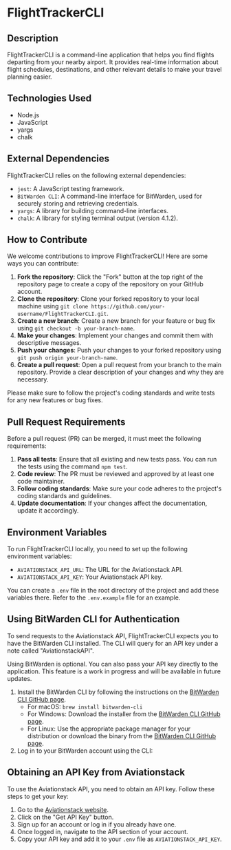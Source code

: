 # FlightTrackerCLI

## Description

FlightTrackerCLI is a command-line application that helps you find flights departing from your nearby airport. It provides real-time information about flight schedules, destinations, and other relevant details to make your travel planning easier.

## Technologies Used

- Node.js
- JavaScript
- yargs
- chalk

## External Dependencies

FlightTrackerCLI relies on the following external dependencies:

- `jest`: A JavaScript testing framework.
- `BitWarden CLI`: A command-line interface for BitWarden, used for securely storing and retrieving credentials.
- `yargs`: A library for building command-line interfaces.
- `chalk`: A library for styling terminal output (version 4.1.2).

## How to Contribute

We welcome contributions to improve FlightTrackerCLI! Here are some ways you can contribute:

1. **Fork the repository**: Click the "Fork" button at the top right of the repository page to create a copy of the repository on your GitHub account.
2. **Clone the repository**: Clone your forked repository to your local machine using `git clone https://github.com/your-username/FlightTrackerCLI.git`.
3. **Create a new branch**: Create a new branch for your feature or bug fix using `git checkout -b your-branch-name`.
4. **Make your changes**: Implement your changes and commit them with descriptive messages.
5. **Push your changes**: Push your changes to your forked repository using `git push origin your-branch-name`.
6. **Create a pull request**: Open a pull request from your branch to the main repository. Provide a clear description of your changes and why they are necessary.

Please make sure to follow the project's coding standards and write tests for any new features or bug fixes.

## Pull Request Requirements

Before a pull request (PR) can be merged, it must meet the following requirements:

1. **Pass all tests**: Ensure that all existing and new tests pass. You can run the tests using the command `npm test`.
2. **Code review**: The PR must be reviewed and approved by at least one code maintainer.
3. **Follow coding standards**: Make sure your code adheres to the project's coding standards and guidelines.
4. **Update documentation**: If your changes affect the documentation, update it accordingly.

## Environment Variables

To run FlightTrackerCLI locally, you need to set up the following environment variables:

- `AVIATIONSTACK_API_URL`: The URL for the Aviationstack API.
- `AVIATIONSTACK_API_KEY`: Your Aviationstack API key.

You can create a `.env` file in the root directory of the project and add these variables there. Refer to the `.env.example` file for an example.

## Using BitWarden CLI for Authentication

To send requests to the Aviationstack API, FlightTrackerCLI expects you to have the BitWarden CLI installed. The CLI will query for an API key under a note called "AviationstackAPI".

Using BitWarden is optional. You can also pass your API key directly to the application. This feature is a work in progress and will be available in future updates.

1. Install the BitWarden CLI by following the instructions on the [BitWarden CLI GitHub page](https://github.com/bitwarden/cli).
   - For macOS: `brew install bitwarden-cli`
   - For Windows: Download the installer from the [BitWarden CLI GitHub page](https://github.com/bitwarden/cli).
   - For Linux: Use the appropriate package manager for your distribution or download the binary from the [BitWarden CLI GitHub page](https://github.com/bitwarden/cli).
2. Log in to your BitWarden account using the CLI:

## Obtaining an API Key from Aviationstack

To use the Aviationstack API, you need to obtain an API key. Follow these steps to get your key:

1. Go to the [Aviationstack website](https://aviationstack.com/).
2. Click on the "Get API Key" button.
3. Sign up for an account or log in if you already have one.
4. Once logged in, navigate to the API section of your account.
5. Copy your API key and add it to your `.env` file as `AVIATIONSTACK_API_KEY`.
